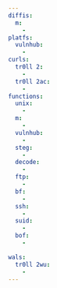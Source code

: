 ```yaml
---
diffis:
  m:
    -
platfs:
  vulnhub:
    -
curls:
  tr0ll 2:
    -
  tr0ll 2ac:
    -
functions:
  unix:
    -
  m:
    -
  vulnhub:
    -
  steg:
    -
  decode:
    -
  ftp:
    -
  bf:
    -
  ssh:
    -
  suid:
    -
  bof:
    -

wals:
  tr0ll 2wu:
    -
---
```

